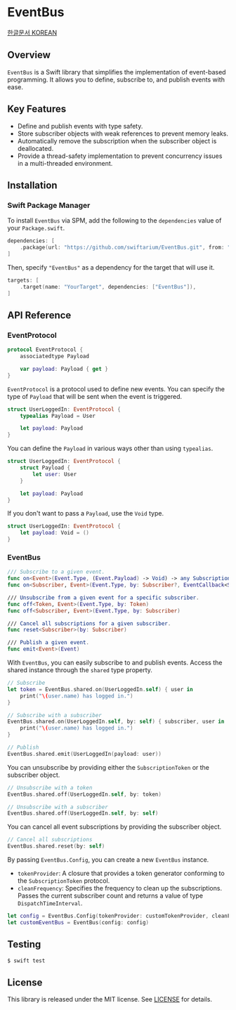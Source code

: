 # EventBus

[한글문서 KOREAN](/README_ko.md)

## Overview

`EventBus` is a Swift library that simplifies the implementation of event-based programming. It allows you to define, subscribe to, and publish events with ease.

## Key Features

- Define and publish events with type safety.
- Store subscriber objects with weak references to prevent memory leaks.
- Automatically remove the subscription when the subscriber object is deallocated.
- Provide a thread-safety implementation to prevent concurrency issues in a multi-threaded environment.

## Installation

### Swift Package Manager

To install `EventBus` via SPM, add the following to the `dependencies` value of your `Package.swift`.

```swift
dependencies: [
    .package(url: "https://github.com/swiftarium/EventBus.git", from: "1.1.1"),
]
```

Then, specify `"EventBus"` as a dependency for the target that will use it.

```swift
targets: [
    .target(name: "YourTarget", dependencies: ["EventBus"]),
]
```

## API Reference

### EventProtocol

```swift
protocol EventProtocol {
    associatedtype Payload

    var payload: Payload { get }
}
```

`EventProtocol` is a protocol used to define new events. You can specify the type of `Payload` that will be sent when the event is triggered.

```swift
struct UserLoggedIn: EventProtocol {
    typealias Payload = User

    let payload: Payload
}
```

You can define the `Payload` in various ways other than using `typealias`.

```swift
struct UserLoggedIn: EventProtocol {
    struct Payload {
        let user: User
    }

    let payload: Payload
}
```

If you don't want to pass a `Payload`, use the `Void` type.

```swift
struct UserLoggedIn: EventProtocol {
    let payload: Void = ()
}
```

### EventBus

```swift
/// Subscribe to a given event.
func on<Event>(Event.Type, (Event.Payload) -> Void) -> any SubscriptionToken
func on<Subscriber, Event>(Event.Type, by: Subscriber?, EventCallback<Subscriber, Event>)

/// Unsubscribe from a given event for a specific subscriber.
func off<Token, Event>(Event.Type, by: Token)
func off<Subscriber, Event>(Event.Type, by: Subscriber)

/// Cancel all subscriptions for a given subscriber.
func reset<Subscriber>(by: Subscriber)

/// Publish a given event.
func emit<Event>(Event)
```

With `EventBus`, you can easily subscribe to and publish events. Access the shared instance through the `shared` type property.

```swift
// Subscribe
let token = EventBus.shared.on(UserLoggedIn.self) { user in
    print("\(user.name) has logged in.")
}

// Subscribe with a subscriber
EventBus.shared.on(UserLoggedIn.self, by: self) { subscriber, user in
    print("\(user.name) has logged in.")
}

// Publish
EventBus.shared.emit(UserLoggedIn(payload: user)) 
```

You can unsubscribe by providing either the `SubscriptionToken` or the subscriber object.

```swift
// Unsubscribe with a token
EventBus.shared.off(UserLoggedIn.self, by: token)

// Unsubscribe with a subscriber
EventBus.shared.off(UserLoggedIn.self, by: self)
```

You can cancel all event subscriptions by providing the subscriber object.

```swift
// Cancel all subscriptions
EventBus.shared.reset(by: self)
```

By passing `EventBus.Config`, you can create a new `EventBus` instance.

- `tokenProvider`: A closure that provides a token generator conforming to the `SubscriptionToken` protocol.
- `cleanFrequency`: Specifies the frequency to clean up the subscriptions. Passes the current subscriber count and returns a value of type `DispatchTimeInterval`.

```swift
let config = EventBus.Config(tokenProvider: customTokenProvider, cleanFrequency: customFrequency)
let customEventBus = EventBus(config: config)
```

## Testing

```bash
$ swift test
```

## License

This library is released under the MIT license. See [LICENSE](/LICENSE) for details.